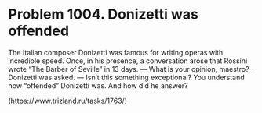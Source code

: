 # Problem 1004. Donizetti was offended

The Italian composer Donizetti was famous for writing operas with incredible speed. Once, in his presence, a conversation arose that Rossini wrote “The Barber of Seville” in 13 days. — What is your opinion, maestro? - Donizetti was asked. — Isn’t this something exceptional? You understand how “offended” Donizetti was. And how did he answer?

(https://www.trizland.ru/tasks/1763/)